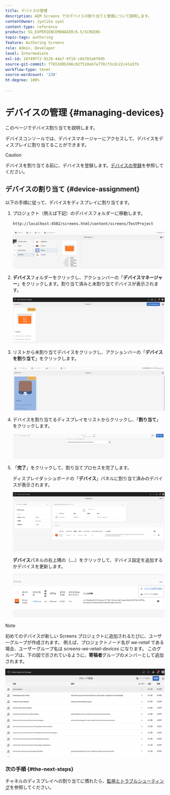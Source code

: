 ```yaml
---
title: デバイスの管理
description: AEM Screens でのデバイスの割り当てと管理について説明します。
contentOwner: Jyotika syal
content-type: reference
products: SG_EXPERIENCEMANAGER/6.5/SCREENS
topic-tags: authoring
feature: Authoring Screens
role: Admin, Developer
level: Intermediate
exl-id: 10749ff2-9128-44e7-9f10-c8e783a6f695
source-git-commit: f7653d8b386c02f510eb7a770cf3cdc22c41a5fb
workflow-type: tm+mt
source-wordcount: '239'
ht-degree: 100%

---
```


# デバイスの管理 {#managing-devices}

このページでデバイス割り当てを説明します。

デバイスコンソールでは、デバイスマネージャーにアクセスして、デバイスをディスプレイに割り当てることができます。

>[!CAUTION]
>
>デバイスを割り当てる前に、デバイスを登録します。[デバイスの登録](device-registration.md)を参照してください。

## デバイスの割り当て {#device-assignment}

以下の手順に従って、デバイスをディスプレイに割り当てます。

1. プロジェクト（例えば下記）のデバイスフォルダーに移動します。

   `http://localhost:4502/screens.html/content/screens/TestProject`

   ![chlimage_1-32](assets/chlimage_1-32.png)

1. **デバイス**&#x200B;フォルダーをクリックし、アクションバーの「**デバイスマネージャー**」をクリックします。割り当て済みと未割り当てデバイスが表示されます。

   ![chlimage_1-33](assets/chlimage_1-33.png)

1. リストから未割り当てデバイスをクリックし、アクションバーの「**デバイスを割り当て**」をクリックします。

   ![chlimage_1-34](assets/chlimage_1-34.png)

1. デバイスを割り当てるディスプレイをリストからクリックし、「**割り当て**」をクリックします。

   ![chlimage_1-35](assets/chlimage_1-35.png)

1. 「**完了**」をクリックして、割り当てプロセスを完了します。


   ディスプレイダッシュボードの「**デバイス**」パネルに割り当て済みのデバイスが表示されます。

   ![chlimage_1-37](assets/chlimage_1-37.png)

   **デバイス**&#x200B;パネルの右上隅の（**...**）をクリックして、デバイス設定を追加するかデバイスを更新します。

   ![chlimage_1-38](assets/chlimage_1-38.png)

>[!NOTE]
>
>初めてのデバイスが新しい Screens プロジェクトに追加されるたびに、ユーザーグループが作成されます。
>例えば、プロジェクトノード名が *we-retail* である場合、ユーザーグループ名は *screens-we-retail-devices* になります。
>このグループは、下の図で示されているように、**寄稿者**&#x200B;グループのメンバーとして追加されます。

![chlimage_1-39](assets/chlimage_1-39.png)

### 次の手順 {#the-next-steps}

チャネルのディスプレイへの割り当てに慣れたら、[監視とトラブルシューティング](monitoring-screens.md)を参照してください。
